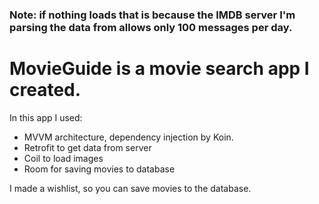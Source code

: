 ### Note: if nothing loads that is because the IMDB server I'm parsing the data from allows only 100 messages per day.

# MovieGuide is a movie search app I created.
In this app I used:
- MVVM architecture, dependency injection by Koin.
- Retrofit to get data from server
- Coil to load images
- Room for saving movies to database

I made a wishlist, so you can save movies to the database.
